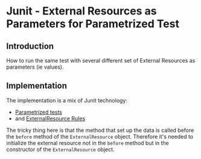 # Junit - External Resources as Parameters for Parametrized Test

## Introduction

How to run the same test with several different set of External Resources as parameters (ie values).


## Implementation

The implementation is a mix of Junit technology:

  * [Parametrized tests](https://github.com/junit-team/junit4/wiki/Parameterized-tests)
  * and [ExternalResource Rules](https://github.com/junit-team/junit4/wiki/Rules#externalresource-rules)
  
The tricky thing here is that the method that set up the data is called before the `before` method of the `ExternalResource` object.
Therefore it's needed to initialize the external resource not in the `before` method but in the constructor of the `ExternalResource` object.


